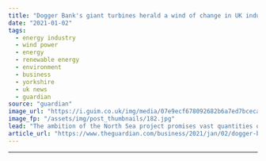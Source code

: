 ```yaml
---
title: "Dogger Bank's giant turbines herald a wind of change in UK industry"
date: "2021-01-02"
tags: 
  - energy industry
  - wind power
  - energy
  - renewable energy
  - environment
  - business
  - yorkshire
  - uk news
  - guardian
source: "guardian"
image_url: "https://i.guim.co.uk/img/media/07e9ecf678092682b6a7ed7bcecaceb147d319c0/0_243_672_403/master/672.jpg?width=460&quality=85&auto=format&fit=max&s=a4668a01fea14bf9cd38c45555bf7c09"
image_fp: "/assets/img/post_thumbnails/182.jpg"
lead: "The ambition of the North Sea project promises vast quantities of green energy – and many green jobsBeyond the horizon off the coast of North Yorkshire, a quiet revolution is emerging from the waves of the North Sea.More than 80 miles from land, hund..."
article_url: "https://www.theguardian.com/business/2021/jan/02/dogger-banks-giant-turbines-herald-a-wind-of-change-in-uk-industry"
---
```


---
